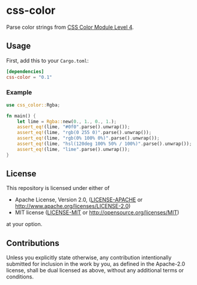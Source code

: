 # css-color

Parse color strings from [CSS Color Module Level 4](https://www.w3.org/TR/css-color-4/).

## Usage

First, add this to your `Cargo.toml`:

```toml
[dependencies]
css-color = "0.1"
```

### Example

```rust
use css_color::Rgba;

fn main() {
    let lime = Rgba::new(0., 1., 0., 1.);
    assert_eq!(lime, "#0f0".parse().unwrap());
    assert_eq!(lime, "rgb(0 255 0)".parse().unwrap());
    assert_eq!(lime, "rgb(0% 100% 0%)".parse().unwrap());
    assert_eq!(lime, "hsl(120deg 100% 50% / 100%)".parse().unwrap());
    assert_eq!(lime, "lime".parse().unwrap());
}
```

## License

[license]: #license

This repository is licensed under either of

* Apache License, Version 2.0, ([LICENSE-APACHE](LICENSE-APACHE) or http://www.apache.org/licenses/LICENSE-2.0)
* MIT license ([LICENSE-MIT](LICENSE-MIT) or http://opensource.org/licenses/MIT)

at your option.

## Contributions

Unless you explicitly state otherwise, any contribution intentionally submitted for inclusion in the work by you, as defined in the Apache-2.0 license, shall be dual licensed as above, without any additional terms or conditions.
